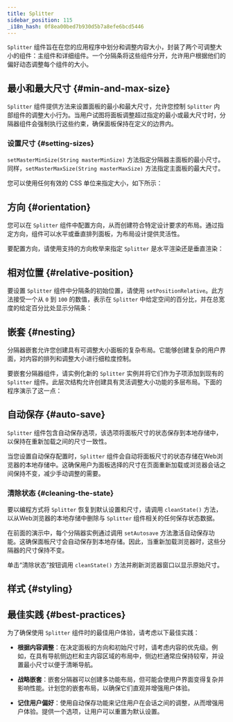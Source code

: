 ```yaml
---
title: Splitter
sidebar_position: 115
_i18n_hash: 0f8ea00bed7b930d5b7a8efe6bcd5446
---
```

<DocChip chip='shadow' />
<DocChip chip='name' label="dwc-splitter" />
<DocChip chip='since' label='24.00' />
<JavadocLink type="splitter" location="com/webforj/component/layout/splitter/Splitter" top='true'/>

`Splitter` 组件旨在在您的应用程序中划分和调整内容大小，封装了两个可调整大小的组件：主组件和详细组件。一个分隔条将这些组件分开，允许用户根据他们的偏好动态调整每个组件的大小。

<ComponentDemo 
path='/webforj/splitterbasic?' 
javaE='https://raw.githubusercontent.com/webforj/webforj-documentation/refs/heads/main/src/main/java/com/webforj/samples/views/splitter/SplitterBasicView.java'
height='300px'
/>

## 最小和最大尺寸 {#min-and-max-size}

`Splitter` 组件提供方法来设置面板的最小和最大尺寸，允许您控制 `Splitter` 内部组件的调整大小行为。当用户试图将面板调整超过指定的最小或最大尺寸时，分隔器组件会强制执行这些约束，确保面板保持在定义的边界内。

### 设置尺寸 {#setting-sizes}

`setMasterMinSize(String masterMinSize)` 方法指定分隔器主面板的最小尺寸。同样，`setMasterMaxSize(String masterMaxSize)` 方法指定主面板的最大尺寸。

您可以使用任何有效的 CSS 单位来指定大小，如下所示：

<ComponentDemo 
path='/webforj/splitterminmax?' 
javaE='https://raw.githubusercontent.com/webforj/webforj-documentation/refs/heads/main/src/main/java/com/webforj/samples/views/splitter/SplitterMinMaxView.java'
height='300px'
/>

## 方向 {#orientation}

您可以在 `Splitter` 组件中配置方向，从而创建符合特定设计要求的布局。通过指定方向，组件可以水平或垂直排列面板，为布局设计提供灵活性。

要配置方向，请使用支持的方向枚举来指定 `Splitter` 是水平渲染还是垂直渲染：

<ComponentDemo 
path='/webforj/splitterorientation?' 
javaE='https://raw.githubusercontent.com/webforj/webforj-documentation/refs/heads/main/src/main/java/com/webforj/samples/views/splitter/SplitterOrientationView.java'
height='300px'
/>

## 相对位置 {#relative-position}

要设置 `Splitter` 组件中分隔条的初始位置，请使用 `setPositionRelative`。此方法接受一个从 `0` 到 `100` 的数值，表示在 `Splitter` 中给定空间的百分比，并在总宽度的给定百分比处显示分隔条：

<ComponentDemo 
path='/webforj/splitterposition?' 
javaE='https://raw.githubusercontent.com/webforj/webforj-documentation/refs/heads/main/src/main/java/com/webforj/samples/views/splitter/SplitterPositionView.java'
height='300px'
/>

## 嵌套 {#nesting}

分隔器嵌套允许您创建具有可调整大小面板的复杂布局。它能够创建复杂的用户界面，对内容的排列和调整大小进行细粒度控制。

要嵌套分隔器组件，请实例化新的 `Splitter` 实例并将它们作为子项添加到现有的 `Splitter` 组件。此层次结构允许创建具有灵活调整大小功能的多层布局。下面的程序演示了这一点：

<ComponentDemo 
path='/webforj/splitternested?' 
javaE='https://raw.githubusercontent.com/webforj/webforj-documentation/refs/heads/main/src/main/java/com/webforj/samples/views/splitter/SplitterNestedView.java'
height='300px'
/>

## 自动保存 {#auto-save}

`Splitter` 组件包含自动保存选项，该选项将面板尺寸的状态保存到本地存储中，以保持在重新加载之间的尺寸一致性。

当您设置自动保存配置时，`Splitter` 组件会自动将面板尺寸的状态存储在Web浏览器的本地存储中。这确保用户为面板选择的尺寸在页面重新加载或浏览器会话之间保持不变，减少手动调整的需要。

### 清除状态 {#cleaning-the-state}

要以编程方式将 `Splitter` 恢复到默认设置和尺寸，请调用 `cleanState()` 方法，以从Web浏览器的本地存储中删除与 `Splitter` 组件相关的任何保存状态数据。

<ComponentDemo 
path='/webforj/splitterautosave?' 
javaE='https://raw.githubusercontent.com/webforj/webforj-documentation/refs/heads/main/src/main/java/com/webforj/samples/views/splitter/SplitterAutoSaveView.java'
height='400px'
/>

在前面的演示中，每个分隔器实例通过调用 `setAutosave` 方法激活自动保存功能。这确保面板尺寸会自动保存到本地存储。因此，当重新加载浏览器时，这些分隔器的尺寸保持不变。

单击“清除状态”按钮调用 `cleanState()` 方法并刷新浏览器窗口以显示原始尺寸。

## 样式 {#styling}

<TableBuilder name="Splitter" />

## 最佳实践 {#best-practices}

为了确保使用 `Splitter` 组件时的最佳用户体验，请考虑以下最佳实践：

- **根据内容调整**：在决定面板的方向和初始尺寸时，请考虑内容的优先级。例如，在具有导航侧边栏和主内容区域的布局中，侧边栏通常应保持较窄，并设置最小尺寸以便于清晰导航。

- **战略嵌套**：嵌套分隔器可以创建多功能布局，但可能会使用户界面变得复杂并影响性能。计划您的嵌套布局，以确保它们直观并增强用户体验。

- **记住用户偏好**：使用自动保存功能来记住用户在会话之间的调整，从而增强用户体验。提供一个选项，让用户可以重置为默认设置。
